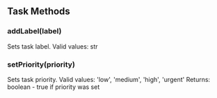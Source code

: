 ## Task Methods

### addLabel(label)
Sets task label. Valid values: str

### setPriority(priority)
Sets task priority. Valid values: 'low', 'medium', 'high', 'urgent'
Returns: boolean - true if priority was set
